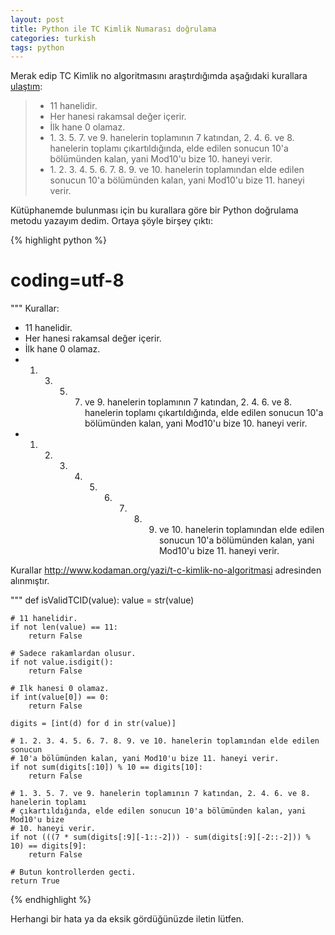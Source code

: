 ```yaml
---
layout: post
title: Python ile TC Kimlik Numarası doğrulama
categories: turkish
tags: python
---
```


Merak edip TC Kimlik no algoritmasını araştırdığımda aşağıdaki kurallara [ulaştım](http://www.kodaman.org/yazi/t-c-kimlik-no-algoritmasi):

> * 11 hanelidir.
> * Her hanesi rakamsal değer içerir.
> * İlk hane 0 olamaz.
> * 1\. 3\. 5\. 7\. ve 9. hanelerin toplamının 7 katından, 2. 4. 6. ve 8. hanelerin toplamı çıkartıldığında, elde edilen sonucun 10'a bölümünden kalan, yani Mod10'u bize 10. haneyi verir.
> * 1\. 2\. 3\. 4\. 5\. 6\. 7\. 8\. 9\. ve 10. hanelerin toplamından elde edilen sonucun 10'a bölümünden kalan, yani Mod10'u bize 11. haneyi verir.

Kütüphanemde bulunması için bu kurallara göre bir Python doğrulama metodu yazayım dedim. Ortaya şöyle birşey çıktı:

{% highlight python %}
# coding=utf-8
"""
Kurallar:
* 11 hanelidir.
* Her hanesi rakamsal değer içerir.
* İlk hane 0 olamaz.
* 1. 3. 5. 7. ve 9. hanelerin toplamının 7 katından, 2. 4. 6. ve 8. hanelerin toplamı
  çıkartıldığında, elde edilen sonucun 10'a bölümünden kalan, yani Mod10'u bize 10. haneyi
  verir.
* 1. 2. 3. 4. 5. 6. 7. 8. 9. ve 10. hanelerin toplamından elde edilen sonucun 10'a bölümünden
  kalan, yani Mod10'u bize 11. haneyi verir.

Kurallar http://www.kodaman.org/yazi/t-c-kimlik-no-algoritmasi adresinden alınmıştır.

"""
def isValidTCID(value):
    value = str(value)

    # 11 hanelidir.
    if not len(value) == 11:
        return False

    # Sadece rakamlardan olusur.
    if not value.isdigit():
        return False

    # Ilk hanesi 0 olamaz.
    if int(value[0]) == 0:
        return False

    digits = [int(d) for d in str(value)]

    # 1. 2. 3. 4. 5. 6. 7. 8. 9. ve 10. hanelerin toplamından elde edilen sonucun
    # 10'a bölümünden kalan, yani Mod10'u bize 11. haneyi verir.
    if not sum(digits[:10]) % 10 == digits[10]:
        return False

    # 1. 3. 5. 7. ve 9. hanelerin toplamının 7 katından, 2. 4. 6. ve 8. hanelerin toplamı
    # çıkartıldığında, elde edilen sonucun 10'a bölümünden kalan, yani Mod10'u bize
    # 10. haneyi verir.
    if not (((7 * sum(digits[:9][-1::-2])) - sum(digits[:9][-2::-2])) % 10) == digits[9]:
        return False

    # Butun kontrollerden gecti.
    return True
{% endhighlight %}

Herhangi bir hata ya da eksik gördüğünüzde iletin lütfen.

